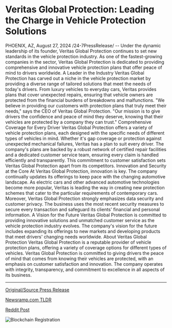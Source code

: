 # Veritas Global Protection: Leading the Charge in Vehicle Protection Solutions

PHOENIX, AZ, August 27, 2024 /24-7PressRelease/ -- Under the dynamic leadership of its founder, Veritas Global Protection continues to set new standards in the vehicle protection industry. As one of the fastest-growing companies in the sector, Veritas Global Protection is dedicated to providing comprehensive and innovative vehicle protection plans that offer peace of mind to drivers worldwide.  A Leader in the Industry  Veritas Global Protection has carved out a niche in the vehicle protection market by providing a diverse range of tailored solutions that meet the needs of today's drivers. From luxury vehicles to everyday cars, Veritas provides plans that cover unexpected repairs, ensuring that vehicle owners are protected from the financial burdens of breakdowns and malfunctions.  "We believe in providing our customers with protection plans that truly meet their needs," says the CEO of Veritas Global Protection. "Our mission is to give drivers the confidence and peace of mind they deserve, knowing that their vehicles are protected by a company they can trust."  Comprehensive Coverage for Every Driver  Veritas Global Protection offers a variety of vehicle protection plans, each designed with the specific needs of different types of vehicles in mind. Whether it's gap coverage or protection against unexpected mechanical failures, Veritas has a plan to suit every driver.  The company's plans are backed by a robust network of certified repair facilities and a dedicated customer service team, ensuring every claim is handled efficiently and transparently. This commitment to customer satisfaction sets Veritas Global Protection apart from its competitors.  Innovation and Security at the Core  At Veritas Global Protection, innovation is key. The company continually updates its offerings to keep pace with the changing automotive landscape. As electric cars and other advanced automotive technologies become more popular, Veritas is leading the way in creating new protection schemes that cater to the particular requirements of contemporary cars.  Moreover, Veritas Global Protection strongly emphasizes data security and customer privacy. The business uses the most recent security measures to secure every transaction and safeguard its clients' financial and personal information.  A Vision for the Future  Veritas Global Protection is committed to providing innovative solutions and unmatched customer service as the vehicle protection industry evolves. The company's vision for the future includes expanding its offerings to new markets and developing products that meet drivers' changing needs worldwide.  About Veritas Global Protection  Veritas Global Protection is a reputable provider of vehicle protection plans, offering a variety of coverage options for different types of vehicles. Veritas Global Protection is committed to giving drivers the peace of mind that comes from knowing their vehicles are protected, with an emphasis on customer satisfaction and innovation. The company operates with integrity, transparency, and commitment to excellence in all aspects of its business. 

---

[Original/Source Press Release](https://www.24-7pressrelease.com/press-release/513788/veritas-global-protection-leading-the-charge-in-vehicle-protection-solutions)
                    

[Newsramp.com TLDR](None) 



[Reddit Post](https://www.reddit.com/r/newsramp/comments/1f2aym8/veritas_global_protection_sets_new_standards_in/) 



![Blockchain Registration](https://cdn.newsramp.app/24-7PressRelease/qrcode/248/27/fineCJcz.webp)